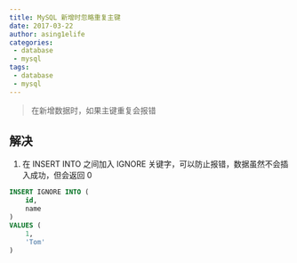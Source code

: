 ```yaml
---
title: MySQL 新增时忽略重复主键
date: 2017-03-22
author: asing1elife
categories:
 - database
 - mysql
tags:
 - database
 - mysql
---
```

> 在新增数据时，如果主键重复会报错  

## 解决
1. 在 INSERT INTO 之间加入 IGNORE 关键字，可以防止报错，数据虽然不会插入成功，但会返回 0

```sql
INSERT IGNORE INTO (
	id,
	name
)
VALUES (
	1,
	'Tom'
)
```